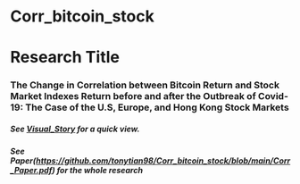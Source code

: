 # Corr_bitcoin_stock

# Research Title
### The Change in Correlation between Bitcoin Return and Stock Market Indexes Return before and after the Outbreak of Covid-19: The Case of the U.S, Europe, and Hong Kong Stock Markets

##### See [Visual_Story](https://github.com/tonytian98/Corr_bitcoin_stock/blob/main/Visual_story.md) for a quick view.
##### See Paper(https://github.com/tonytian98/Corr_bitcoin_stock/blob/main/Corr_Paper.pdf) for the whole research
